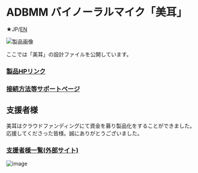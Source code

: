 # ADBMM バイノーラルマイク「美耳」
★JP/[EN](README_EN.md)

![製品画像]()

ここでは「美耳」の設計ファイルを公開しています。

### [製品HPリンク](http://bit-trade-one.co.jp/) 

### [接続方法等サポートページ](https://github.com/bit-trade-one/-ADXXXXX-Template/raw/master/Manual)

## 支援者様

美耳はクラウドファンディングにて資金を募り製品化をすることができました。  
応援してくださった皆様。誠にありがとうございました。  
### [支援者様一覧(外部サイト)](https://camp-fire.jp/projects/623002/backers)

![image](https://user-images.githubusercontent.com/85532743/222311013-187e5365-daa9-4a0e-b275-7705007e12ad.png)
